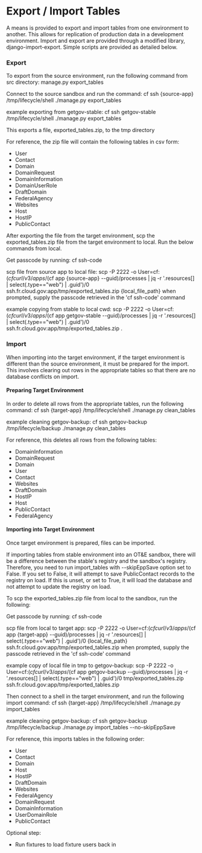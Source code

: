 # Export / Import Tables

A means is provided to export and import tables from
one environment to another. This allows for replication of
production data in a development environment. Import and export
are provided through a modified library, django-import-export.
Simple scripts are provided as detailed below.

### Export

To export from the source environment, run the following command from src directory:
manage.py export_tables

Connect to the source sandbox and run the command:
cf ssh {source-app}
/tmp/lifecycle/shell
./manage.py export_tables

example exporting from getgov-stable:
cf ssh getgov-stable
/tmp/lifecycle/shell
./manage.py export_tables

This exports a file, exported_tables.zip, to the tmp directory

For reference, the zip file will contain the following tables in csv form:

* User
* Contact
* Domain
* DomainRequest
* DomainInformation
* DomainUserRole
* DraftDomain
* FederalAgency
* Websites
* Host
* HostIP
* PublicContact

After exporting the file from the target environment, scp the exported_tables.zip
file from the target environment to local.  Run the below commands from local.

Get passcode by running:
cf ssh-code

scp file from source app to local file:
scp -P 2222 -o User=cf:$(cf curl /v3/apps/$(cf app {source-app} --guid)/processes | jq -r '.resources[] | select(.type=="web") | .guid')/0 ssh.fr.cloud.gov:app/tmp/exported_tables.zip {local_file_path}
when prompted, supply the passcode retrieved in the 'cf ssh-code' command

example copying from stable to local cwd:
scp -P 2222 -o User=cf:$(cf curl /v3/apps/$(cf app getgov-stable --guid)/processes | jq -r '.resources[] | select(.type=="web") | .guid')/0 ssh.fr.cloud.gov:app/tmp/exported_tables.zip .


### Import

When importing into the target environment, if the target environment
is different than the source environment, it must be prepared for the
import. This involves clearing out rows in the appropriate tables so
that there are no database conflicts on import.

#### Preparing Target Environment

In order to delete all rows from the appropriate tables, run the following
command:
cf ssh {target-app}
/tmp/lifecycle/shell
./manage.py clean_tables

example cleaning getgov-backup:
cf ssh getgov-backup
/tmp/lifecycle/backup
./manage.py clean_tables

For reference, this deletes all rows from the following tables:

* DomainInformation
* DomainRequest
* Domain
* User
* Contact
* Websites
* DraftDomain
* HostIP
* Host
* PublicContact
* FederalAgency

#### Importing into Target Environment

Once target environment is prepared, files can be imported.

If importing tables from stable environment into an OT&E sandbox, there will be a difference
between the stable's registry and the sandbox's registry. Therefore, you need to run import_tables
with --skipEppSave option set to False. If you set to False, it will attempt to save PublicContact
records to the registry on load. If this is unset, or set to True, it will load the database and not
attempt to update the registry on load.

To scp the exported_tables.zip file from local to the sandbox, run the following:

Get passcode by running:
cf ssh-code

scp file from local to target app:
scp -P 2222 -o User=cf:$(cf curl /v3/apps/$(cf app {target-app} --guid)/processes | jq -r '.resources[] | select(.type=="web") | .guid')/0 {local_file_path} ssh.fr.cloud.gov:app/tmp/exported_tables.zip
when prompted, supply the passcode retrieved in the 'cf ssh-code' command

example copy of local file in tmp to getgov-backup:
scp -P 2222 -o User=cf:$(cf curl /v3/apps/$(cf app getgov-backup --guid)/processes | jq -r '.resources[] | select(.type=="web") | .guid')/0 tmp/exported_tables.zip ssh.fr.cloud.gov:app/tmp/exported_tables.zip


Then connect to a shell in the target environment, and run the following import command:
cf ssh {target-app}
/tmp/lifecycle/shell
./manage.py import_tables

example cleaning getgov-backup:
cf ssh getgov-backup
/tmp/lifecycle/backup
./manage.py import_tables --no-skipEppSave

For reference, this imports tables in the following order:

* User
* Contact
* Domain
* Host
* HostIP
* DraftDomain
* Websites
* FederalAgency
* DomainRequest
* DomainInformation
* UserDomainRole
* PublicContact

Optional step:
* Run fixtures to load fixture users back in